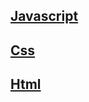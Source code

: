 
<link rel="stylesheet"
href="mdfutr.css"/>

## [Javascript](/js.md)

## [Css](/css.md)

## [Html](/html.md)

